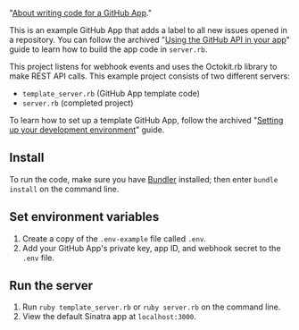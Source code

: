 "[About writing code for a GitHub App](https://docs.github.com/en/apps/creating-github-apps/writing-code-for-a-github-app/about-writing-code-for-a-github-app)."

This is an example GitHub App that adds a label to all new issues opened in a repository. You can follow the archived "[Using the GitHub API in your app](https://web.archive.org/web/20230604175646/https://docs.github.com/en/apps/creating-github-apps/writing-code-for-a-github-app/using-the-github-api-in-your-app)" guide to learn how to build the app code in `server.rb`.

This project listens for webhook events and uses the Octokit.rb library to make REST API calls. This example project consists of two different servers:
* `template_server.rb` (GitHub App template code)
* `server.rb` (completed project)

To learn how to set up a template GitHub App, follow the archived "[Setting up your development environment](https://web.archive.org/web/20230604175646/https://docs.github.com/en/apps/creating-github-apps/writing-code-for-a-github-app/setting-up-your-development-environment-to-create-a-github-app)" guide.

## Install

To run the code, make sure you have [Bundler](https://bundler.io/) installed; then enter `bundle install` on the command line.

## Set environment variables

1. Create a copy of the `.env-example` file called `.env`.
2. Add your GitHub App's private key, app ID, and webhook secret to the `.env` file.

## Run the server

1. Run `ruby template_server.rb` or `ruby server.rb` on the command line.
1. View the default Sinatra app at `localhost:3000`.
